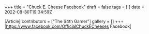+++
title = "Chuck E. Cheese Facebook"
draft = false
tags = [ ]
date = 2022-08-30T19:34:59Z

[Article]
contributors = ["The 64th Gamer"]
gallery = []
+++
[https://www.facebook.com/OfficialChuckECheeses Facebook]